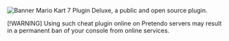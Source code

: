 ![Banner](https://github.com/SFC-hacker/Mario-Kart-7-Plugin-Deluxe-Source-Code/assets/67318218/2628a39a-dadc-43e8-98b6-097bc8dbc27a)
Mario Kart 7 Plugin Deluxe, a public and open source plugin.

[!WARNING]
Using such cheat plugin online on Pretendo servers may result in a permanent ban of your console from online services.

